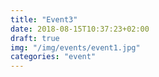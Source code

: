 ```yaml
---
title: "Event3"
date: 2018-08-15T10:37:23+02:00
draft: true
img: "/img/events/event1.jpg"
categories: "event"
---
```


